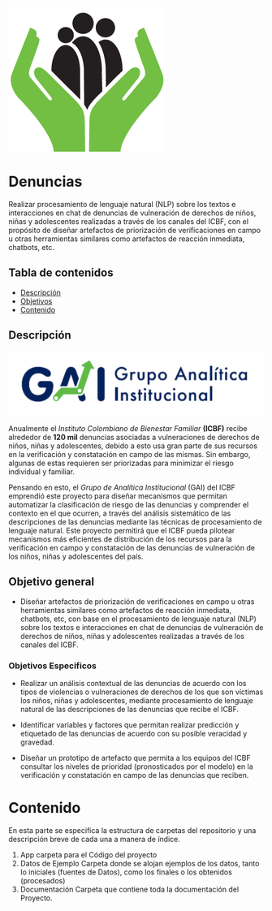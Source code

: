 ![LogoICBF](img/logo_Icbf.png)



# Denuncias
Realizar procesamiento de lenguaje natural (NLP) sobre los textos e interacciones en chat de denuncias de vulneración de derechos de niños, niñas y adolescentes realizadas a través de los canales del ICBF, con el propósito de diseñar artefactos de priorización de verificaciones en campo u otras herramientas similares como artefactos de reacción inmediata, chatbots, etc.

## Tabla de contenidos

* [Descripción](#Descripción)
* [Objetivos](#Objetivo-general)
* [Contenido](#Contenido)




## Descripción

![LogoGrupoAnalitica](img/GAI.png)

Anualmente el *Instituto Colombiano de Bienestar Familiar* **(ICBF)** recibe alrededor de **120 mil** denuncias asociadas a vulneraciones de derechos de niños, niñas y adolescentes, debido a esto usa gran parte de sus recursos en la verificación y constatación en campo de las mismas. Sin embargo, algunas de estas requieren ser priorizadas para minimizar el riesgo individual y familiar. 

Pensando en esto, el *Grupo de Analítica Institucional* (GAI) del ICBF emprendió este proyecto para diseñar mecanismos que permitan automatizar la clasificación de riesgo de las denuncias y comprender el contexto en el que ocurren, a través del análisis sistemático de las descripciones de las denuncias mediante las técnicas de procesamiento de lenguaje natural. Este proyecto permitirá que el ICBF pueda pilotear mecanismos más eficientes de distribución de los recursos para la verificación en campo y constatación de las denuncias de vulneración de los niños, niñas y adolescentes del país.

## Objetivo general

* Diseñar artefactos de priorización de verificaciones en campo u otras herramientas similares como artefactos de reacción inmediata, chatbots, etc, con base en el procesamiento de lenguaje natural (NLP) sobre los textos e interacciones en chat de denuncias de vulneración de derechos de niños, niñas y adolescentes realizadas a través de los canales del ICBF.

### Objetivos Especificos

* Realizar un análisis contextual de las denuncias de acuerdo con los tipos de violencias o vulneraciones de derechos de los que son víctimas los niños, niñas y adolescentes, mediante procesamiento de lenguaje natural de las descripciones de las denuncias que recibe el ICBF.

* Identificar variables y factores que permitan realizar predicción y etiquetado de las denuncias de acuerdo con su posible veracidad y gravedad.

* Diseñar un prototipo de artefacto que permita a los equipos del ICBF consultar los niveles de prioridad (pronosticados por el modelo) en la verificación y constatación en campo de las denuncias que reciben.

# Contenido 

En esta parte se especifica la estructura de carpetas del repositorio y una descripción breve de cada una a manera de índice.

1. App                   carpeta para el Código del proyecto
2. Datos de Ejemplo      Carpeta donde se alojan ejemplos de los datos, tanto lo iniciales (fuentes de Datos), como los finales o los obtenidos (procesados)
3. Documentación         Carpeta que contiene toda la documentación del Proyecto.
